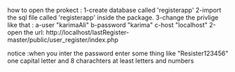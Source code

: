 how to open the prokect :
1-create database called 'registerapp'
2-import the sql file called 'registerapp'  inside the package.
3-change the privlige like that :
    a-user "karimaAli" 
    b-password "karima"
    c-host "localhost"
2-open the url:
http://localhost/lastRegister-master/public/user_register/index.php

notice :when you inter the password enter some thing like "Resister123456" one capital letter and 8 charachters at least letters and numbers 
